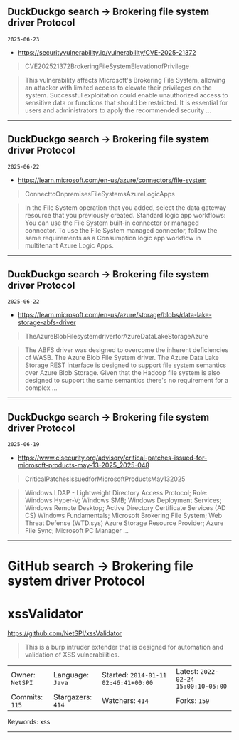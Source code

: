 ## DuckDuckgo search -> Brokering file system driver Protocol
`2025-06-23`

* https://securityvulnerability.io/vulnerability/CVE-2025-21372

<blockquote>
 CVE202521372BrokeringFileSystemElevationofPrivilege
</blockquote>
<blockquote>
This vulnerability affects Microsoft's Brokering File System, allowing an attacker with limited access to elevate their privileges on the system. Successful exploitation could enable unauthorized access to sensitive data or functions that should be restricted. It is essential for users and administrators to apply the recommended security ...
</blockquote>

---

## DuckDuckgo search -> Brokering file system driver Protocol
`2025-06-22`

* https://learn.microsoft.com/en-us/azure/connectors/file-system

<blockquote>
 ConnecttoOnpremisesFileSystemsAzureLogicApps
</blockquote>
<blockquote>
In the File System operation that you added, select the data gateway resource that you previously created. Standard logic app workflows: You can use the File System built-in connector or managed connector. To use the File System managed connector, follow the same requirements as a Consumption logic app workflow in multitenant Azure Logic Apps.
</blockquote>

---

## DuckDuckgo search -> Brokering file system driver Protocol
`2025-06-22`

* https://learn.microsoft.com/en-us/azure/storage/blobs/data-lake-storage-abfs-driver

<blockquote>
 TheAzureBlobFilesystemdriverforAzureDataLakeStorageAzure
</blockquote>
<blockquote>
The ABFS driver was designed to overcome the inherent deficiencies of WASB. The Azure Blob File System driver. The Azure Data Lake Storage REST interface is designed to support file system semantics over Azure Blob Storage. Given that the Hadoop file system is also designed to support the same semantics there's no requirement for a complex ...
</blockquote>

---

## DuckDuckgo search -> Brokering file system driver Protocol
`2025-06-19`

* https://www.cisecurity.org/advisory/critical-patches-issued-for-microsoft-products-may-13-2025_2025-048

<blockquote>
 CriticalPatchesIssuedforMicrosoftProductsMay132025
</blockquote>
<blockquote>
Windows LDAP - Lightweight Directory Access Protocol; Role: Windows Hyper-V; Windows SMB; Windows Deployment Services; Windows Remote Desktop; Active Directory Certificate Services (AD CS) Windows Fundamentals; Microsoft Brokering File System; Web Threat Defense (WTD.sys) Azure Storage Resource Provider; Azure File Sync; Microsoft PC Manager ...
</blockquote>

---

# GitHub search -> Brokering file system driver Protocol
# xssValidator

https://github.com/NetSPI/xssValidator
<blockquote>
This is a burp intruder extender that is designed for automation and validation of XSS vulnerabilities.
</blockquote>

<table><tr>
<tr><td>Owner: <code>NetSPI</code></td>
    <td>Language: <code>Java</code></td>
    <td>Started: <code>2014-01-11 02:46:41+00:00</code></td>
    <td>Latest: <code>2022-02-24 15:00:10-05:00</code></td></tr>
<tr><td>Commits: <code>115</code></td>
    <td>Stargazers: <code>414</code></td>
    <td>Watchers: <code>414</code></td>
    <td>Forks: <code>159</code></td></tr>
</table>
Keywords: xss

---

